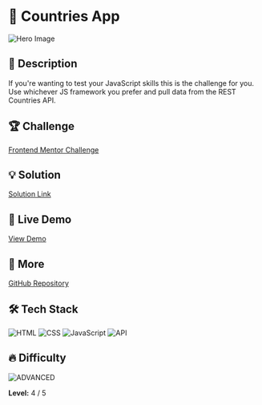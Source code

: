 # 📁 Countries App

![Hero Image](https://res.cloudinary.com/dz209s6jk/image/upload/v1554826345/Challenges/yhq5ihanseyinzwblaw1.jpg)

## 🌟 Description

If you're wanting to test your JavaScript skills this is the challenge for you. Use whichever JS framework you prefer and pull data from the REST Countries API.

## 🏆 Challenge

[Frontend Mentor Challenge](https://www.frontendmentor.io/challenges/rest-countries-api-with-color-theme-switcher-5cacc469fec04111f7b848ca)

## 💡 Solution

[Solution Link](https://www.frontendmentor.io/solutions/countries-app-T-xnbheQlz)

## 🚀 Live Demo

[View Demo](https://younes-alhyan.github.io/countries-app)

## 🔎 More

[GitHub Repository](https://github.com/younes-alhyan/frontend-mentor/)

## 🛠️ Tech Stack

![HTML](https://img.shields.io/badge/HTML-E34F26?style=for-the-badge&logo=html5&logoColor=white)
![CSS](https://img.shields.io/badge/CSS-1572B6?style=for-the-badge&logo=css&logoColor=white)
![JavaScript](https://img.shields.io/badge/JavaScript-F7DF1E?style=for-the-badge&logo=javascript&logoColor=black)
![API](https://img.shields.io/badge/API-FF6C37?style=for-the-badge&logo=postman&logoColor=white)

## 🔥 Difficulty

![ADVANCED](https://img.shields.io/badge/Difficulty-ADVANCED-orange)

**Level:** 4 / 5
